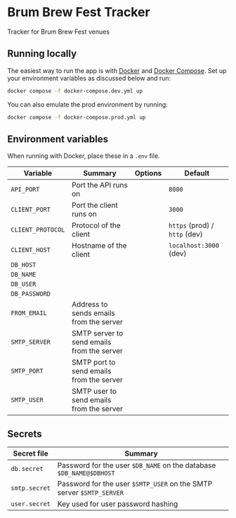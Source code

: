 # Brum Brew Fest Tracker

Tracker for Brum Brew Fest venues

## Running locally

The easiest way to run the app is with [Docker](https://www.docker.com/) and
[Docker Compose](https://docs.docker.com/compose/).
Set up your environment variables as discussed below and run:

```sh
docker compose -f docker-compose.dev.yml up
```

You can also emulate the prod environment by running:

```sh
docker compose -f docker-compose.prod.yml up
```

## Environment variables

When running with Docker, place these in a `.env` file.

|Variable|Summary|Options|Default|
|-|-|-|-|
|`API_PORT`|Port the API runs on||`8000`|
|`CLIENT_PORT`|Port the client runs on||`3000`|
|`CLIENT_PROTOCOL`|Protocol of the client||`https` (prod) / `http` (dev)|
|`CLIENT_HOST`|Hostname of the client||`localhost:3000` (dev)|
|`DB_HOST`||||
|`DB_NAME`||||
|`DB_USER`||||
|`DB_PASSWORD`||||
|`FROM_EMAIL`|Address to sends emails from the server|||
|`SMTP_SERVER`|SMTP server to send emails from the server|||
|`SMTP_PORT`|SMTP port to send emails from the server|||
|`SMTP_USER`|SMTP user to send emails from the server|||

## Secrets

|Secret file|Summary|
|-|-|
|`db.secret`|Password for the user `$DB_NAME` on the database `$DB_NAME@$DBHOST`|
|`smtp.secret`|Password for the user `$SMTP_USER` on the SMTP server `$SMTP_SERVER`|
|`user.secret`|Key used for user password hashing|
